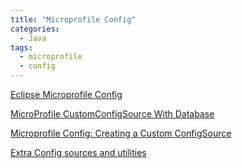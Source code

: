 ```yaml
---
title: "Microprofile Config"
categories:
  - Java
tags:
  - microprofile
  - config
---
```



[Eclipse Microprofile Config](https://github.com/eclipse/microprofile-config/tree/master/spec/src/main)

[MicroProfile CustomConfigSource With Database](https://dzone.com/articles/microprofile-customconfigsource-with-database)

[Microprofile Config: Creating a Custom ConfigSource](https://rhuanrocha.net/2018/12/21/microprofile-config-creating-a-custom-configsource/)

[Extra Config sources and utilities](https://github.com/microprofile-extensions/config-ext)
